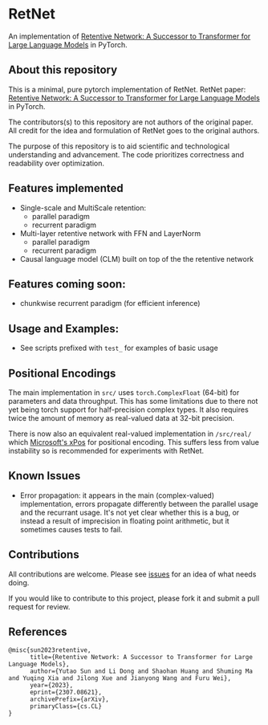 # RetNet
An implementation of [Retentive Network: A Successor to Transformer
for Large Language Models](https://arxiv.org/pdf/2307.08621.pdf) in PyTorch.

## About this repository
This is a minimal, pure pytorch implementation of RetNet. RetNet paper: [Retentive Network: A Successor to Transformer
for Large Language Models](https://arxiv.org/pdf/2307.08621.pdf) in PyTorch.

The contributors(s) to this repository are not authors of the original paper. All credit for the idea and formulation of RetNet goes to the original authors.

The purpose of this repository is to aid scientific and technological understanding and advancement. The code prioritizes correctness and readability over optimization.

## Features implemented
* Single-scale and MultiScale retention:
  - parallel paradigm
  - recurrent paradigm
* Multi-layer retentive network with FFN and LayerNorm
  - parallel paradigm
  - recurrent paradigm
* Causal language model (CLM) built on top of the the retentive network

## Features coming soon:
* chunkwise recurrent paradigm (for efficient inference)

## Usage and Examples:
* See scripts prefixed with `test_` for examples of basic usage

## Positional Encodings
The main implementation in `src/` uses `torch.ComplexFloat` (64-bit) for parameters and data throughput. This has some limitations due to there not yet being torch support for half-precision complex types. It also requires twice the amount of memory as real-valued data at 32-bit precision.

There is now also an equivalent real-valued implementation in `/src/real/` which [Microsoft's xPos](https://github.com/microsoft/torchscale/blob/main/torchscale/component/xpos_relative_position.py) for positional encoding. This suffers less from value instability so is recommended for experiments with RetNet.

## Known Issues
* Error propagation: it appears in the main (complex-valued) implementation, errors propagate differently between the parallel usage and the recurrant usage. It's not yet clear whether this is a bug, or instead a result of imprecision in floating point arithmetic, but it sometimes causes tests to fail.

## Contributions
All contributions are welcome. Please see [issues](https://github.com/Jamie-Stirling/RetNet/issues) for an idea of what needs doing.

If you would like to contribute to this project, please fork it and submit a pull request for review.

## References
```
@misc{sun2023retentive,
      title={Retentive Network: A Successor to Transformer for Large Language Models}, 
      author={Yutao Sun and Li Dong and Shaohan Huang and Shuming Ma and Yuqing Xia and Jilong Xue and Jianyong Wang and Furu Wei},
      year={2023},
      eprint={2307.08621},
      archivePrefix={arXiv},
      primaryClass={cs.CL}
}
```
